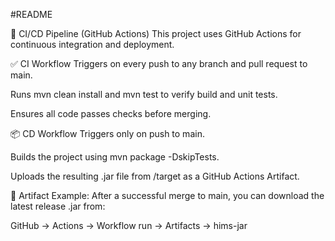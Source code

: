 #README  

🚀 CI/CD Pipeline (GitHub Actions)
This project uses GitHub Actions for continuous integration and deployment.

✅ CI Workflow
Triggers on every push to any branch and pull request to main.

Runs mvn clean install and mvn test to verify build and unit tests.

Ensures all code passes checks before merging.

📦 CD Workflow
Triggers only on push to main.

Builds the project using mvn package -DskipTests.

Uploads the resulting .jar file from /target as a GitHub Actions Artifact.

📁 Artifact Example:
After a successful merge to main, you can download the latest release .jar from:

GitHub → Actions → Workflow run → Artifacts → hims-jar
